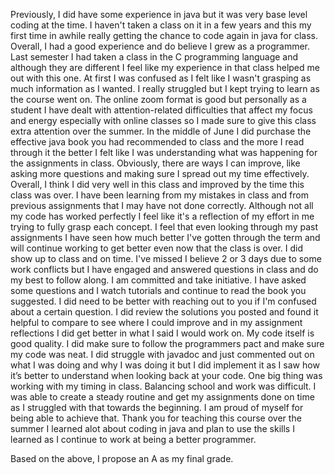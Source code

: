 Previously, I did have some experience in java but it was very base level coding at the time. I haven't taken a class on it in a few years and this my first time in awhile really getting the chance to code again in java for class. Overall, I had a good experience and do believe I grew as a programmer. Last semester I had taken a class in the C programming language and although they are different I feel like my experience in that class helped me out with this one. At first I was confused as I felt like I wasn't grasping as much information as I	wanted. I really struggled but I kept trying to learn as the course went on. The online zoom format is good but personally as a student I have dealt with attention-related difficulties that affect my focus and energy especially with online classes so I made sure to give this class extra attention over the summer. In the middle of June I did purchase the effective java book you had recommended to class and the more I read through it the better I felt like I was understanding what was happening for the assignments in class. Obviously, there are ways I can improve, like asking more questions and making sure I spread out my time effectively. Overall, I think I did very well in this class and improved by the time this class was over. I have been learning from my mistakes in class and from previous assignments that I may have not done correctly. Although not all my code has worked perfectly I feel like it's a reflection of my effort in me trying to fully grasp each concept. I feel that even looking through my past assignments I have seen how much better I've gotten through the term and will continue working to get better even now that the class is over. 
I did show up to class and on time. I've missed I believe 2 or 3 days due to some work conflicts but I have engaged and answered questions in class and do my best to follow along. I am committed and take initiative. I have asked some questions and I watch tutorials and continue to read the book you suggested. I did need to be better with reaching out to you if I'm confused about a certain question. I did review the solutions you posted and found it helpful to compare to see where I could improve and in my assignment reflections I did get better in what I said I would work on. My code itself is good quality. I did make sure to follow the programmers pact and make sure my code was neat. I did struggle with javadoc and just commented out on what I was doing and why I was doing it but I did implement it as I saw how it’s better to understand when looking back at your code. One big thing was working with my timing in class. Balancing school and work was difficult. I was able to create a steady routine and get my assignments done on time as I struggled with that towards the beginning. I am proud of myself for being able to achieve that. Thank you for teaching this course over the summer I learned alot about coding in java and plan to use the skills I learned as I continue to work at being a better programmer.


Based on the above, I propose an A as my final grade.  

